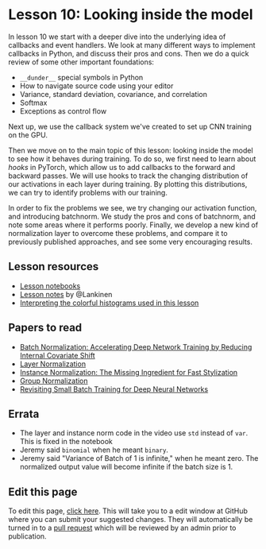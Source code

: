 # Lesson 10: Looking inside the model

In lesson 10 we start with a deeper dive into the underlying idea of callbacks and event handlers. We look at many different ways to implement callbacks in Python, and discuss their pros and cons. Then we do a quick review of some other important foundations:

- `__dunder__` special symbols in Python
- How to navigate source code using your editor
- Variance, standard deviation, covariance, and correlation
- Softmax
- Exceptions as control flow

Next up, we use the callback system we've created to set up CNN training on the GPU.

Then we move on to the main topic of this lesson: looking inside the model to see how it behaves during training. To do so, we first need to learn about *hooks* in PyTorch, which allow us to add callbacks to the forward and backward passes. We will use hooks to track the changing distribution of our activations in each layer during training. By plotting this distributions, we can try to identify  problems with our training.

In order to fix the problems we see, we try changing our activation function, and introducing batchnorm. We study the pros and cons of batchnorm, and note some areas where it performs poorly. Finally, we develop a new kind of normalization layer to overcome these problems, and compare it to previously published approaches, and see some very encouraging results.

## Lesson resources

- [Lesson notebooks](https://github.com/fastai/course-v3/tree/master/nbs/dl2)
- [Lesson notes](https://medium.com/@lankinen/fast-ai-lesson-10-notes-part-2-v3-aa733216b70d) by @Lankinen
- [Interpreting the colorful histograms used in this lesson](https://forums.fast.ai/t/the-colorful-dimension/42908)

## Papers to read

- [Batch Normalization: Accelerating Deep Network Training by Reducing Internal Covariate Shift](https://arxiv.org/abs/1502.03167)
- [Layer Normalization](https://arxiv.org/abs/1607.06450)
- [Instance Normalization: The Missing Ingredient for Fast Stylization](https://arxiv.org/abs/1607.08022)
- [Group Normalization](https://arxiv.org/abs/1803.08494)
- [Revisiting Small Batch Training for Deep Neural Networks](https://arxiv.org/abs/1804.07612)

## Errata

- The layer and instance norm code in the video use `std` instead of `var`. This is fixed in the notebook
- Jeremy said `binomial` when he meant `binary`.
- Jeremy said "Variance of Batch of 1 is infinite," when he meant zero. The normalized output value will become infinite if the batch 
  size is 1.

## Edit this page

To edit this page, [click here](https://github.com/fastai/course-v3/edit/master/files/dl-2019/notes/notes-2-10.md). This will take you to a edit window at GitHub where you can submit your suggested changes. They will automatically be turned in to a [pull request](https://help.github.com/articles/about-pull-requests/) which will be reviewed by an admin prior to publication.
